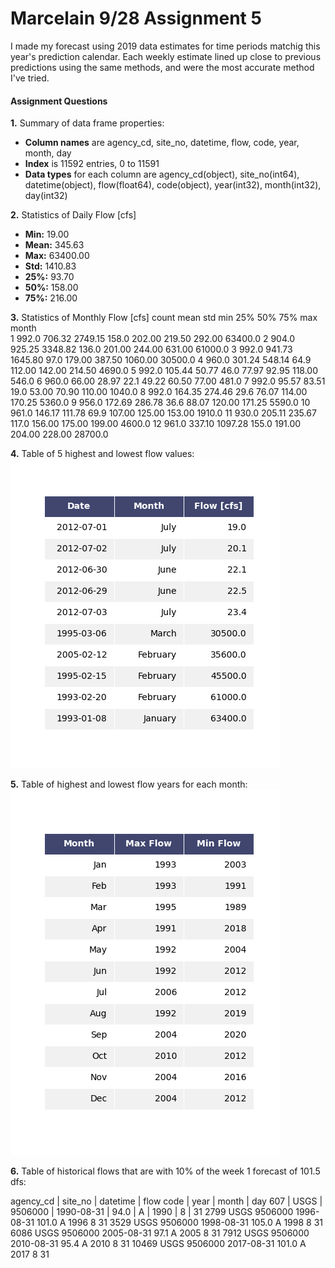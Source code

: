 # Marcelain 9/28 Assignment 5

I made my forecast using 2019 data estimates for time periods matchig this year's prediction calendar.  Each weekly estimate lined up close to previous predictions using the same methods, and were the most accurate method I've tried.


#### Assignment Questions

__1.__ Summary of data frame properties:
 - **Column names** are agency_cd, site_no, datetime, flow, code, year, month, day
 - **Index** is 11592 entries, 0 to 11591
 - **Data types** for each column are agency_cd(object), site_no(int64), datetime(object), flow(float64), code(object), year(int32), month(int32), day(int32)

__2.__ Statistics of Daily Flow [cfs]
 - **Min:**     19.00
 - **Mean:**   345.63
 - **Max:**  63400.00
 - **Std:**   1410.83
 - **25%:**     93.70
 - **50%:**    158.00
 - **75%:**    216.00

__3.__ Statistics of Monthly Flow [cfs]
	count	mean	std	min	25%	50%	75%	max
month								
1	992.0	706.32	2749.15	158.0	202.00	219.50	292.00	63400.0
2	904.0	925.25	3348.82	136.0	201.00	244.00	631.00	61000.0
3	992.0	941.73	1645.80	97.0	179.00	387.50	1060.00	30500.0
4	960.0	301.24	548.14	64.9	112.00	142.00	214.50	4690.0
5	992.0	105.44	50.77	46.0	77.97	92.95	118.00	546.0
6	960.0	66.00	28.97	22.1	49.22	60.50	77.00	481.0
7	992.0	95.57	83.51	19.0	53.00	70.90	110.00	1040.0
8	992.0	164.35	274.46	29.6	76.07	114.00	170.25	5360.0
9	956.0	172.69	286.78	36.6	88.07	120.00	171.25	5590.0
10	961.0	146.17	111.78	69.9	107.00	125.00	153.00	1910.0
11	930.0	205.11	235.67	117.0	156.00	175.00	199.00	4600.0
12	961.0	337.10	1097.28	155.0	191.00	204.00	228.00	28700.0

__4.__ Table of 5 highest and lowest flow values:
![](2020-09-28-07-38-01.png)

__5.__ Table of highest and lowest flow years for each month:
![](2020-09-28-07-43-59.png)

__6.__ Table of historical flows that are with 10% of the week 1 forecast of 101.5 dfs: 

agency_cd | site_no  |  datetime  | flow code | year | month | day
607     |   USGS | 9506000 | 1990-08-31 |  94.0   | A | 1990   |   8  | 31
2799       USGS  9506000  1996-08-31  101.0    A  1996      8   31
3529       USGS  9506000  1998-08-31  105.0    A  1998      8   31
6086       USGS  9506000  2005-08-31   97.1    A  2005      8   31
7912       USGS  9506000  2010-08-31   95.4    A  2010      8   31
10469      USGS  9506000  2017-08-31  101.0    A  2017      8   31
